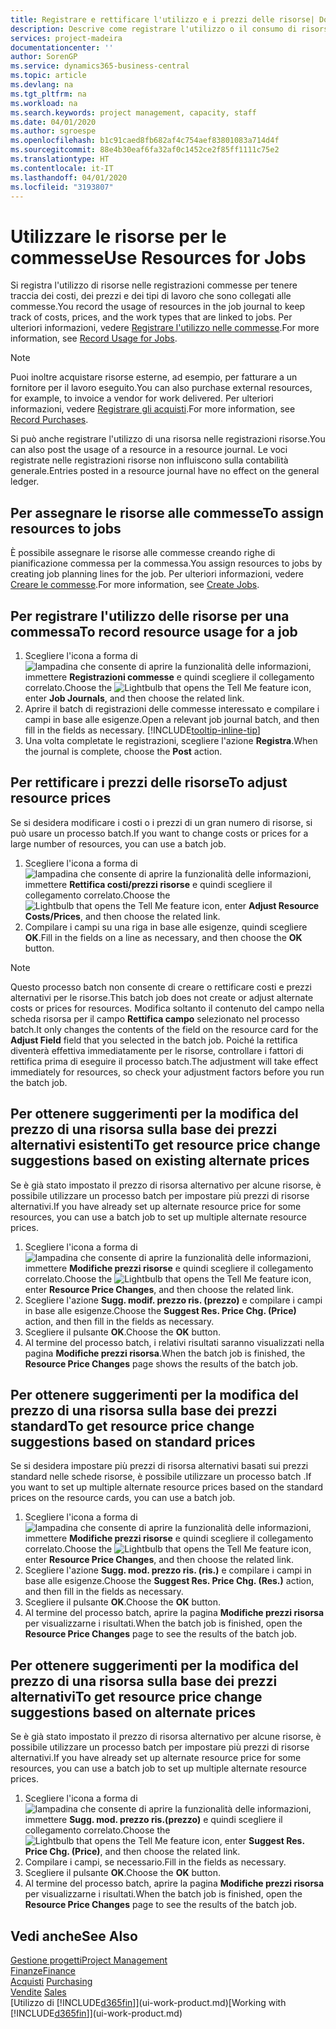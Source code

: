 ```yaml
---
title: Registrare e rettificare l'utilizzo e i prezzi delle risorse| Documenti Microsoft
description: Descrive come registrare l'utilizzo o il consumo di risorse associato a una commessa, per tenere traccia e gestire i costi, i prezzi e i tipi di lavoro.
services: project-madeira
documentationcenter: ''
author: SorenGP
ms.service: dynamics365-business-central
ms.topic: article
ms.devlang: na
ms.tgt_pltfrm: na
ms.workload: na
ms.search.keywords: project management, capacity, staff
ms.date: 04/01/2020
ms.author: sgroespe
ms.openlocfilehash: b1c91caed8fb682af4c754aef83801083a714d4f
ms.sourcegitcommit: 88e4b30eaf6fa32af0c1452ce2f85ff1111c75e2
ms.translationtype: HT
ms.contentlocale: it-IT
ms.lasthandoff: 04/01/2020
ms.locfileid: "3193807"
---
```

# <a name="use-resources-for-jobs"></a><span data-ttu-id="0ec2e-103">Utilizzare le risorse per le commesse</span><span class="sxs-lookup"><span data-stu-id="0ec2e-103">Use Resources for Jobs</span></span>
<span data-ttu-id="0ec2e-104">Si registra l'utilizzo di risorse nelle registrazioni commesse per tenere traccia dei costi, dei prezzi e dei tipi di lavoro che sono collegati alle commesse.</span><span class="sxs-lookup"><span data-stu-id="0ec2e-104">You record the usage of resources in the job journal to keep track of costs, prices, and the work types that are linked to jobs.</span></span> <span data-ttu-id="0ec2e-105">Per ulteriori informazioni, vedere [Registrare l'utilizzo nelle commesse](projects-how-record-job-usage.md).</span><span class="sxs-lookup"><span data-stu-id="0ec2e-105">For more information, see [Record Usage for Jobs](projects-how-record-job-usage.md).</span></span>

> [!NOTE]
> <span data-ttu-id="0ec2e-106">Puoi inoltre acquistare risorse esterne, ad esempio, per fatturare a un fornitore per il lavoro eseguito.</span><span class="sxs-lookup"><span data-stu-id="0ec2e-106">You can also purchase external resources, for example, to invoice a vendor for work delivered.</span></span> <span data-ttu-id="0ec2e-107">Per ulteriori informazioni, vedere [Registrare gli acquisti](purchasing-how-record-purchases.md).</span><span class="sxs-lookup"><span data-stu-id="0ec2e-107">For more information, see [Record Purchases](purchasing-how-record-purchases.md).</span></span>

<span data-ttu-id="0ec2e-108">Si può anche registrare l'utilizzo di una risorsa nelle registrazioni risorse.</span><span class="sxs-lookup"><span data-stu-id="0ec2e-108">You can also post the usage of a resource in a resource journal.</span></span> <span data-ttu-id="0ec2e-109">Le voci registrate nelle registrazioni risorse non influiscono sulla contabilità generale.</span><span class="sxs-lookup"><span data-stu-id="0ec2e-109">Entries posted in a resource journal have no effect on the general ledger.</span></span>

## <a name="to-assign-resources-to-jobs"></a><span data-ttu-id="0ec2e-110">Per assegnare le risorse alle commesse</span><span class="sxs-lookup"><span data-stu-id="0ec2e-110">To assign resources to jobs</span></span>
<span data-ttu-id="0ec2e-111">È possibile assegnare le risorse alle commesse creando righe di pianificazione commessa per la commessa.</span><span class="sxs-lookup"><span data-stu-id="0ec2e-111">You assign resources to jobs by creating job planning lines for the job.</span></span> <span data-ttu-id="0ec2e-112">Per ulteriori informazioni, vedere [Creare le commesse](projects-how-create-jobs.md).</span><span class="sxs-lookup"><span data-stu-id="0ec2e-112">For more information, see [Create Jobs](projects-how-create-jobs.md).</span></span>

## <a name="to-record-resource-usage-for-a-job"></a><span data-ttu-id="0ec2e-113">Per registrare l'utilizzo delle risorse per una commessa</span><span class="sxs-lookup"><span data-stu-id="0ec2e-113">To record resource usage for a job</span></span>
1. <span data-ttu-id="0ec2e-114">Scegliere l'icona a forma di ![lampadina che consente di aprire la funzionalità delle informazioni](media/ui-search/search_small.png "Informazioni sull'operazione che si desidera eseguire"), immettere **Registrazioni commesse** e quindi scegliere il collegamento correlato.</span><span class="sxs-lookup"><span data-stu-id="0ec2e-114">Choose the ![Lightbulb that opens the Tell Me feature](media/ui-search/search_small.png "Tell me what you want to do") icon, enter **Job Journals**, and then choose the related link.</span></span>
2. <span data-ttu-id="0ec2e-115">Aprire il batch di registrazioni delle commesse interessato e compilare i campi in base alle esigenze.</span><span class="sxs-lookup"><span data-stu-id="0ec2e-115">Open a relevant job journal batch, and then fill in the fields as necessary.</span></span> [!INCLUDE[tooltip-inline-tip](includes/tooltip-inline-tip_md.md)]
3. <span data-ttu-id="0ec2e-116">Una volta completate le registrazioni, scegliere l'azione **Registra**.</span><span class="sxs-lookup"><span data-stu-id="0ec2e-116">When the journal is complete, choose the **Post** action.</span></span>

## <a name="to-adjust-resource-prices"></a><span data-ttu-id="0ec2e-117">Per rettificare i prezzi delle risorse</span><span class="sxs-lookup"><span data-stu-id="0ec2e-117">To adjust resource prices</span></span>
<span data-ttu-id="0ec2e-118">Se si desidera modificare i costi o i prezzi di un gran numero di risorse, si può usare un processo batch.</span><span class="sxs-lookup"><span data-stu-id="0ec2e-118">If you want to change costs or prices for a large number of resources, you can use a batch job.</span></span>  

1. <span data-ttu-id="0ec2e-119">Scegliere l'icona a forma di ![lampadina che consente di aprire la funzionalità delle informazioni](media/ui-search/search_small.png "Informazioni sull'operazione che si desidera eseguire"), immettere **Rettifica costi/prezzi risorse** e quindi scegliere il collegamento correlato.</span><span class="sxs-lookup"><span data-stu-id="0ec2e-119">Choose the ![Lightbulb that opens the Tell Me feature](media/ui-search/search_small.png "Tell me what you want to do") icon, enter **Adjust Resource Costs/Prices**, and then choose the related link.</span></span>
2. <span data-ttu-id="0ec2e-120">Compilare i campi su una riga in base alle esigenze, quindi scegliere **OK**.</span><span class="sxs-lookup"><span data-stu-id="0ec2e-120">Fill in the fields on a line as necessary, and then choose the **OK** button.</span></span>

> [!NOTE]  
>   <span data-ttu-id="0ec2e-121">Questo processo batch non consente di creare o rettificare costi e prezzi alternativi per le risorse.</span><span class="sxs-lookup"><span data-stu-id="0ec2e-121">This batch job does not create or adjust alternate costs or prices for resources.</span></span> <span data-ttu-id="0ec2e-122">Modifica soltanto il contenuto del campo nella scheda risorsa per il campo **Rettifica campo** selezionato nel processo batch.</span><span class="sxs-lookup"><span data-stu-id="0ec2e-122">It only changes the contents of the field on the resource card for the **Adjust Field** field that you selected in the batch job.</span></span> <span data-ttu-id="0ec2e-123">Poiché la rettifica diventerà effettiva immediatamente per le risorse, controllare i fattori di rettifica prima di eseguire il processo batch.</span><span class="sxs-lookup"><span data-stu-id="0ec2e-123">The adjustment will take effect immediately for resources, so check your adjustment factors before you run the batch job.</span></span>

## <a name="to-get-resource-price-change-suggestions-based-on-existing-alternate-prices"></a><span data-ttu-id="0ec2e-124">Per ottenere suggerimenti per la modifica del prezzo di una risorsa sulla base dei prezzi alternativi esistenti</span><span class="sxs-lookup"><span data-stu-id="0ec2e-124">To get resource price change suggestions based on existing alternate prices</span></span>
<span data-ttu-id="0ec2e-125">Se è già stato impostato il prezzo di risorsa alternativo per alcune risorse, è possibile utilizzare un processo batch per impostare più prezzi di risorse alternativi.</span><span class="sxs-lookup"><span data-stu-id="0ec2e-125">If you have already set up alternate resource price for some resources, you can use a batch job to set up multiple alternate resource prices.</span></span>

1. <span data-ttu-id="0ec2e-126">Scegliere l'icona a forma di ![lampadina che consente di aprire la funzionalità delle informazioni](media/ui-search/search_small.png "Informazioni sull'operazione che si desidera eseguire"), immettere **Modifiche prezzi risorse** e quindi scegliere il collegamento correlato.</span><span class="sxs-lookup"><span data-stu-id="0ec2e-126">Choose the ![Lightbulb that opens the Tell Me feature](media/ui-search/search_small.png "Tell me what you want to do") icon, enter **Resource Price Changes**, and then choose the related link.</span></span>
2. <span data-ttu-id="0ec2e-127">Scegliere l'azione **Sugg. modif. prezzo ris. (prezzo)** e compilare i campi in base alle esigenze.</span><span class="sxs-lookup"><span data-stu-id="0ec2e-127">Choose the **Suggest Res. Price Chg. (Price)** action, and then fill in the fields as necessary.</span></span>
3. <span data-ttu-id="0ec2e-128">Scegliere il pulsante **OK**.</span><span class="sxs-lookup"><span data-stu-id="0ec2e-128">Choose the **OK** button.</span></span>  
4. <span data-ttu-id="0ec2e-129">Al termine del processo batch, i relativi risultati saranno visualizzati nella pagina **Modifiche prezzi risorsa**.</span><span class="sxs-lookup"><span data-stu-id="0ec2e-129">When the batch job is finished, the **Resource Price Changes** page shows the results of the batch job.</span></span>

## <a name="to-get-resource-price-change-suggestions-based-on-standard-prices"></a><span data-ttu-id="0ec2e-130">Per ottenere suggerimenti per la modifica del prezzo di una risorsa sulla base dei prezzi standard</span><span class="sxs-lookup"><span data-stu-id="0ec2e-130">To get resource price change suggestions based on standard prices</span></span>
<span data-ttu-id="0ec2e-131">Se si desidera impostare più prezzi di risorsa alternativi basati sui prezzi standard nelle schede risorse, è possibile utilizzare un processo batch .</span><span class="sxs-lookup"><span data-stu-id="0ec2e-131">If you want to set up multiple alternate resource prices based on the standard prices on the resource cards, you can use a batch job.</span></span>  

1. <span data-ttu-id="0ec2e-132">Scegliere l'icona a forma di ![lampadina che consente di aprire la funzionalità delle informazioni](media/ui-search/search_small.png "Informazioni sull'operazione che si desidera eseguire"), immettere **Modifiche prezzi risorse** e quindi scegliere il collegamento correlato.</span><span class="sxs-lookup"><span data-stu-id="0ec2e-132">Choose the ![Lightbulb that opens the Tell Me feature](media/ui-search/search_small.png "Tell me what you want to do") icon, enter **Resource Price Changes**, and then choose the related link.</span></span>
2. <span data-ttu-id="0ec2e-133">Scegliere l'azione **Sugg. mod. prezzo ris. (ris.)** e compilare i campi in base alle esigenze.</span><span class="sxs-lookup"><span data-stu-id="0ec2e-133">Choose the **Suggest Res. Price Chg. (Res.)** action, and then fill in the fields as necessary.</span></span>  
3. <span data-ttu-id="0ec2e-134">Scegliere il pulsante **OK**.</span><span class="sxs-lookup"><span data-stu-id="0ec2e-134">Choose the **OK** button.</span></span>  
4. <span data-ttu-id="0ec2e-135">Al termine del processo batch, aprire la pagina **Modifiche prezzi risorsa** per visualizzarne i risultati.</span><span class="sxs-lookup"><span data-stu-id="0ec2e-135">When the batch job is finished, open the **Resource Price Changes** page to see the results of the batch job.</span></span>

## <a name="to-get-resource-price-change-suggestions-based-on-alternate-prices"></a><span data-ttu-id="0ec2e-136">Per ottenere suggerimenti per la modifica del prezzo di una risorsa sulla base dei prezzi alternativi</span><span class="sxs-lookup"><span data-stu-id="0ec2e-136">To get resource price change suggestions based on alternate prices</span></span>
<span data-ttu-id="0ec2e-137">Se è già stato impostato il prezzo di risorsa alternativo per alcune risorse, è possibile utilizzare un processo batch per impostare più prezzi di risorse alternativi.</span><span class="sxs-lookup"><span data-stu-id="0ec2e-137">If you have already set up alternate resource price for some resources, you can use a batch job to set up multiple alternate resource prices.</span></span>

1. <span data-ttu-id="0ec2e-138">Scegliere l'icona a forma di ![lampadina che consente di aprire la funzionalità delle informazioni](media/ui-search/search_small.png "Informazioni sull'operazione che si desidera eseguire"), immettere **Sugg. mod. prezzo ris.(prezzo)** e quindi scegliere il collegamento correlato.</span><span class="sxs-lookup"><span data-stu-id="0ec2e-138">Choose the ![Lightbulb that opens the Tell Me feature](media/ui-search/search_small.png "Tell me what you want to do") icon, enter **Suggest Res. Price Chg. (Price)**, and then choose the related link.</span></span>  
2. <span data-ttu-id="0ec2e-139">Compilare i campi, se necessario.</span><span class="sxs-lookup"><span data-stu-id="0ec2e-139">Fill in the fields as necessary.</span></span>
3. <span data-ttu-id="0ec2e-140">Scegliere il pulsante **OK**.</span><span class="sxs-lookup"><span data-stu-id="0ec2e-140">Choose the **OK** button.</span></span>  
4. <span data-ttu-id="0ec2e-141">Al termine del processo batch, aprire la pagina **Modifiche prezzi risorsa** per visualizzarne i risultati.</span><span class="sxs-lookup"><span data-stu-id="0ec2e-141">When the batch job is finished, open the **Resource Price Changes** page to see the results of the batch job.</span></span>

## <a name="see-also"></a><span data-ttu-id="0ec2e-142">Vedi anche</span><span class="sxs-lookup"><span data-stu-id="0ec2e-142">See Also</span></span>
[<span data-ttu-id="0ec2e-143">Gestione progetti</span><span class="sxs-lookup"><span data-stu-id="0ec2e-143">Project Management</span></span>](projects-manage-projects.md)  
[<span data-ttu-id="0ec2e-144">Finanze</span><span class="sxs-lookup"><span data-stu-id="0ec2e-144">Finance</span></span>](finance.md)  
<span data-ttu-id="0ec2e-145">[Acquisti](purchasing-manage-purchasing.md)       </span><span class="sxs-lookup"><span data-stu-id="0ec2e-145">[Purchasing](purchasing-manage-purchasing.md)       </span></span>  
<span data-ttu-id="0ec2e-146">[Vendite](sales-manage-sales.md)   </span><span class="sxs-lookup"><span data-stu-id="0ec2e-146">[Sales](sales-manage-sales.md)   </span></span>  
<span data-ttu-id="0ec2e-147">[Utilizzo di [!INCLUDE[d365fin](includes/d365fin_md.md)]](ui-work-product.md)</span><span class="sxs-lookup"><span data-stu-id="0ec2e-147">[Working with [!INCLUDE[d365fin](includes/d365fin_md.md)]](ui-work-product.md)</span></span>  
